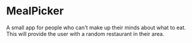 MealPicker
=====

A small app for people who can't make up their minds about what to eat. This will provide the user with a random restaurant in their area.
